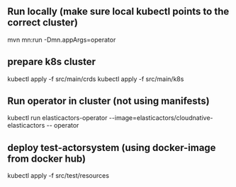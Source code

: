## Run locally (make sure local kubectl points to the correct cluster)

mvn mn:run -Dmn.appArgs=operator

## prepare k8s cluster

kubectl apply -f src/main/crds
kubectl apply -f src/main/k8s

## Run operator in cluster (not using manifests)

kubectl run elasticactors-operator --image=elasticactors/cloudnative-elasticactors -- operator

## deploy test-actorsystem (using docker-image from docker hub)

kubectl apply -f src/test/resources


